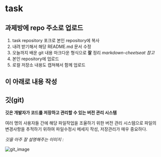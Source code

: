 # task

## 과제방에 repo 주소로 업로드

1. task repository 포크로 본인 repository에 복사
2. 내려 받기해서 해당 README.md 문서 수정
3. 오늘까지 배운 git 내용 마크다운 형식으로 __잘__ 정리
  _markdown-cheetseat 참고_
4. 본인 repository에 업로드
5. 로컬 저장소 내용도 캡쳐해서 함께 업로드

이 아래로 내용 작성
-

## 깃(git)

__깃은 개발자가 코드를 저장하고 관리할 수 있는 버전 관리 시스템__

여러 명의 사용자들 간에 해당 파일작업을 조율하기 위한 버전 관리 시스템으로
파일의 변경사항을 추적하기 위하여 파일수정시 메세지 작성, 저장관리가 매우 중요하다.



_깃을 아주 잘 설명해주는 이미지 :_

![git_image](https://drive.google.com/file/d/154sZpxdCYSKpUTAZAmX1bknDH2O_S6mu/view?usp=share_link)

